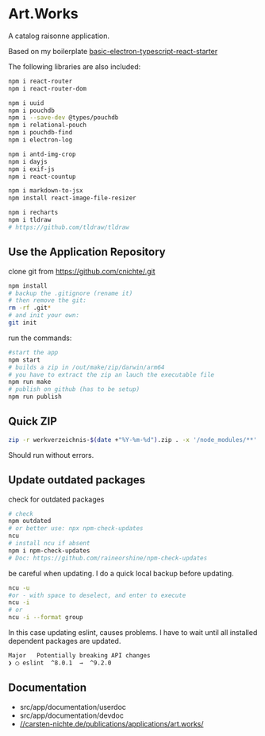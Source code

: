 # Art.Works

A catalog raisonne application.

Based on my boilerplate [basic-electron-typescript-react-starter](https://github.com/cnichte/basic-electron-typescript-react-starter)

The following libraries are also included:

```bash
npm i react-router
npm i react-router-dom

npm i uuid
npm i pouchdb
npm i --save-dev @types/pouchdb
npm i relational-pouch
npm i pouchdb-find
npm i electron-log

npm i antd-img-crop
npm i dayjs
npm i exif-js
npm i react-countup

npm i markdown-to-jsx
npm install react-image-file-resizer

npm i recharts
npm i tldraw
# https://github.com/tldraw/tldraw
```

## Use the Application Repository

clone git from <https://github.com/cnichte/.git>

```bash
npm install
# backup the .gitignore (rename it)
# then remove the git:
rm -rf .git*
# and init your own:
git init
```

run the commands:

```bash
#start the app
npm start
# builds a zip in /out/make/zip/darwin/arm64
# you have to extract the zip an lauch the executable file
npm run make
# publish on github (has to be setup)
npm run publish
```

## Quick ZIP

```bash
zip -r werkverzeichnis-$(date +"%Y-%m-%d").zip . -x '/node_modules/**' '/release/**' '/out/**' '.git/*' '.webpack/*' '.erb/*' '.vscode/*' '*.zip'
```

Should run without errors.

## Update outdated packages

check for outdated packages

```bash
# check 
npm outdated
# or better use: npx npm-check-updates
ncu
# install ncu if absent
npm i npm-check-updates
# Doc: https://github.com/raineorshine/npm-check-updates
```

be careful when updating. I do a quick local backup before updating.

```bash
ncu -u
#or - with space to deselect, and enter to execute
ncu -i
# or
ncu -i --format group
```

In this case updating eslint, causes problems. I have to wait until all installed dependent packages are updated.

```bash
Major   Potentially breaking API changes
❯ ◯ eslint  ^8.0.1  →  ^9.2.0
```

## Documentation

- src/app/documentation/userdoc
- src/app/documentation/devdoc
- [//carsten-nichte.de/publications/applications/art.works/](https://carsten-nichte.de/publications/applications/art.works/)
